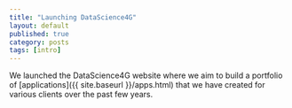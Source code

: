 ```yaml
---
title: "Launching DataScience4G"
layout: default
published: true
category: posts
tags: [intro]
---
```


We launched the DataScience4G website where we aim to build a portfolio of [applications]({{ site.baseurl }}/apps.html) that we have created for various clients over the past few years.
